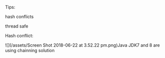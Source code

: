 Tips:

hash conflicts

thread safe

Hash conflict:

![](/assets/Screen Shot 2018-06-22 at 3.52.22 pm.png)Java JDK7 and 8 are using chainning solution



